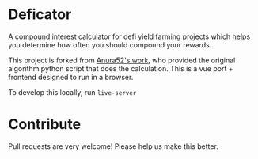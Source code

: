 # Deficator

A compound interest calculator for defi yield farming projects which helps you determine how often you should compound your rewards.

This project is forked from [Anura52's work](https://github.com/Anura52/compoundinterestcalc), who provided the original algorithm python script that does the calculation. This is a vue port + frontend designed to run in a browser.

To develop this locally, run `live-server`

# Contribute

Pull requests are very welcome! Please help us make this better.